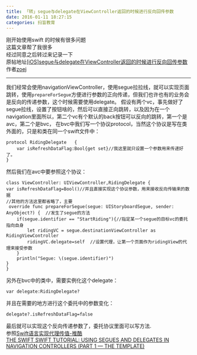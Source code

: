 ```yaml
---
title: 「转」segue与delegate在ViewController返回的时候进行反向回传参数
date: 2016-01-11 18:27:15
categories: 扫盲教育
---
```

刚开始使用swift 的时候有很多问题  
这篇文章帮了我很多  
经过同意之后转过来记录一下  
原帖地址[[iOS]segue与delegate在ViewController返回的时候进行反向回传参数](//www.zoejblog.com/iossegueyu-delegatezai-viewcontrollerfan-hui-de-shi-hou-jin-xing-fan-xiang-hui-chuan-can-shu/#comments)  
作者[zoej](//www.zoejblog.com/author/zoej/)   
<!--more-->
***
我们经常会使用navigationViewController，使用segue拉拉线，就可以实现页面跳转，使用`prepareForSegue`方便进行参数的正向传递，但我们也许也有的业务会是反向的传递参数，这个时候需要使用delegate。 
假设有两个vc，事先做好了segue拉线，设置了按钮啥的，然后可以直接正向跳转，以及因为在一个navigation里面所以，第二个vc有个默认的back按钮可以反向的跳转，第一个是avc，第二个是bvc， 在bvc中我们写一个协议protocol，当然这个协议是写在类外面的，只是和类在同一个swift文件中：  

```
protocol RidingDelegate   {
    var isRefreshDataFlag:Bool{get set}//我这里就只设置一个参数用来传递好了。
}
```

然后我们在avc中要参照这个协议：  

```
class ViewController: UIViewController,RidingDelegate {
var isRefreshDataFlag=Bool()//并且直接实现这个协议参数，用来接收反向传输来的数据
//其他的方法这里都省略了，主要
 override func prepareForSegue(segue: UIStoryboardSegue, sender: AnyObject?) {  //发生了segue的方法
    if(segue.identifier == "StartRiding"){//指定某一个segue的目标vc的委托指向自身
        let ridingVC = segue.destinationViewController as RidingViewController
        ridingVC.delegate=self  //设置代理，让第一个页面作为ridingView的代理来接受参数
    }
    println("Segue: \(segue.identifier)")
}
}
```
另外在bvc中的类中，需要实例化这个delegate：  
```
var delegate:RidingDelegate?
```

并且在需要的地方进行这个委托中的参数变化：  
```
delegate?.isRefreshDataFlag=false
```

最后就可以实现这个反向传递参数了，委托协议里面可以写方法.  
参照[Swift语言实现代理传值-推酷](//www.tuicool.com/articles/6zEne2)  
[THE SWIFT SWIFT TUTORIAL: USING SEGUES AND DELEGATES IN NAVIGATION CONTROLLERS (PART 1 — THE TEMPLATE)](//makeapppie.com/2014/07/01/swift-swift-using-segues-and-delegates-in-navigation-controllers-part-1-the-template/)
